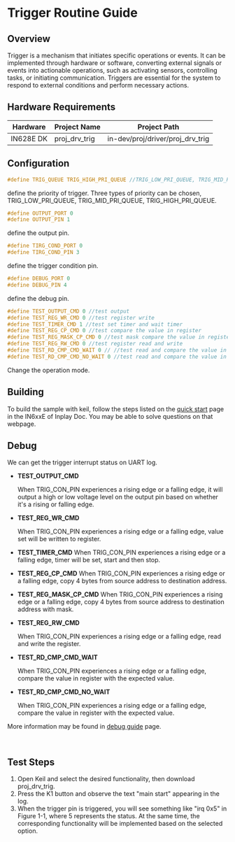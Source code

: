 

# Trigger Routine Guide

## Overview

Trigger is a mechanism that initiates specific operations or events. It can be implemented through hardware or software, converting external signals or events into actionable operations, such as activating sensors, controlling tasks, or initiating communication. Triggers are essential for the system to respond to external conditions and perform necessary actions.



## Hardware Requirements

| Hardware  | Project Name  | Project Path                     |
| --------- | ------------- | -------------------------------- |
| IN628E DK | proj_drv_trig | in-dev/proj/driver/proj_drv_trig |



## Configuration

```c
#define TRIG_QUEUE TRIG_HIGH_PRI_QUEUE //TRIG_LOW_PRI_QUEUE, TRIG_MID_PRI_QUEUE, TRIG_HIGH_PRI_QUEUE
```
define the priority of trigger. Three types of priority can be chosen, TRIG_LOW_PRI_QUEUE, TRIG_MID_PRI_QUEUE, TRIG_HIGH_PRI_QUEUE.

```c
#define OUTPUT_PORT 0
#define OUTPUT_PIN 1
```
define the output pin.

```c
#define TIRG_COND_PORT 0
#define TIRG_COND_PIN 3
```
define the trigger  condition pin.

```c
#define DEBUG_PORT 0
#define DEBUG_PIN 4
```
define the debug pin.

```c
#define TEST_OUTPUT_CMD 0 //test output
#define TEST_REG_WR_CMD 0 //test register write
#define TEST_TIMER_CMD 1 //test set timer and wait timer
#define TEST_REG_CP_CMD 0 //test compare the value in register
#define TEST_REG_MASK_CP_CMD 0 //test mask compare the value in register
#define TEST_REG_RW_CMD 0 //test register read and write
#define TEST_RD_CMP_CMD_WAIT 0 // //test read and compare the value in register(wait)
#define TEST_RD_CMP_CMD_NO_WAIT 0 //test read and compare the value in register(not wait)
```

Change the operation mode.



## Building

To build the sample with keil, follow the steps listed on the [quick start](https://inplay-inc.github.io/docs/in6xxe/quick-start.html) page in the IN6xxE  of Inplay Doc. You may be able to solve questions on that webpage.




## Debug

We can get the trigger interrupt status on UART log.

- **TEST_OUTPUT_CMD**

  When TRIG_CON_PIN experiences a rising edge or a falling edge, it will output a high or low voltage level on the output pin based on whether it's a rising or falling edge.

- **TEST_REG_WR_CMD**

  When TRIG_CON_PIN experiences a rising edge or a falling edge, value set will be written to register.

- **TEST_TIMER_CMD**
  When TRIG_CON_PIN experiences a rising edge or a falling edge, timer will be set, start and then stop.

- **TEST_REG_CP_CMD**
  When TRIG_CON_PIN experiences a rising edge or a falling edge, copy 4 bytes from source address to destination address.

- **TEST_REG_MASK_CP_CMD**
  When TRIG_CON_PIN experiences a rising edge or a falling edge, copy 4 bytes from source address to destination address with mask.

- **TEST_REG_RW_CMD**

  When TRIG_CON_PIN experiences a rising edge or a falling edge, read and write the register.

- **TEST_RD_CMP_CMD_WAIT**


  When TRIG_CON_PIN experiences a rising edge or a falling edge,  compare the value in register with the expected value. 

- **TEST_RD_CMP_CMD_NO_WAIT**

  When TRIG_CON_PIN experiences a rising edge or a falling edge,  compare the value in register with the expected value.

More information may be found in  [debug guide](https://inplay-inc.github.io/docs/in6xxe/samples/Debug-Guide) page.

  ​     

## Test Steps

1. Open Keil and select the desired functionality, then download proj_drv_trig.
2. Press the K1 button and observe the text "main start" appearing in the log.
3. When the trigger pin is triggered, you will see something like "irq 0x5" in Figure 1-1, where 5 represents the status. At the same time, the corresponding functionality will be implemented based on the selected option.